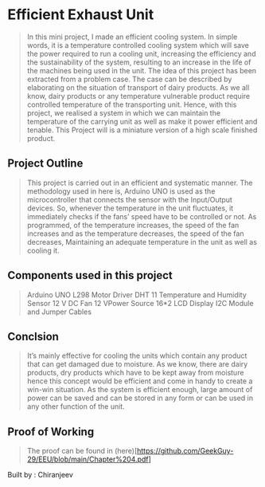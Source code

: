 # Efficient Exhaust Unit
> In this mini project, I made an efficient cooling system. In simple words, it is a temperature controlled cooling system which will save the power required to run a cooling unit, increasing the efficiency and the sustainability of the system, resulting to an increase in the life of the machines being used in the unit. The idea of this project has been extracted from a problem case. The case can be described by elaborating on the situation of transport of dairy products. As we all know, dairy products or any temperature vulnerable product require controlled temperature of the transporting unit. Hence, with this project, we realised a system in which we can maintain the temperature of the carrying unit as well as make it power efficient and tenable. This Project will is a miniature version of a high scale finished product.

## Project Outline
> This project is carried out in an efficient and systematic manner. The methodology used in here is, Arduino UNO is used as the microcontroller that connects the sensor with the Input/Output devices. So, whenever the temperature in the unit fluctuates, it immediately checks if the fans’ speed have to be controlled or not. As programmed, of the temperature increases, the speed of the fan increases and as the temperature decreases, the speed of the fan decreases, Maintaining an adequate temperature in the unit as well as cooling it.

## Components used in this project
> Arduino UNO
> L298 Motor Driver
> DHT 11 Temperature and Humidity Sensor
> 12 V DC Fan
> 12 VPower Source
> 16*2 LCD Display
> I2C Module and Jumper Cables

## Conclsion
> It’s mainly effective for cooling the units which contain any product that can get damaged due to moisture. As we know, there are dairy products, dry products which have to be kept away from moisture hence this concept would be efficient and come in handy to create a win-win situation. As the system is efficient enough, large amount of power can be saved and can be stored in any form or can be used in any other function of the unit.

## Proof of Working
> The proof can be found in (here)[https://github.com/GeekGuy-29/EEU/blob/main/Chapter%204.pdf]

Built by : Chiranjeev